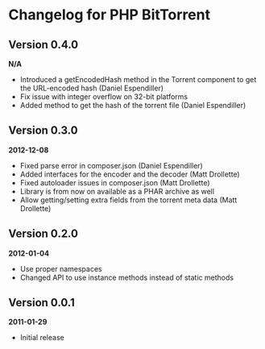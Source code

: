 Changelog for PHP BitTorrent
=====================

Version 0.4.0
-------------
__N/A__

* Introduced a getEncodedHash method in the Torrent component to get the URL-encoded hash (Daniel Espendiller)
* Fix issue with integer overflow on 32-bit platforms
* Added method to get the hash of the torrent file (Daniel Espendiller)

Version 0.3.0
-------------
__2012-12-08__

* Fixed parse error in composer.json (Daniel Espendiller)
* Added interfaces for the encoder and the decoder (Matt Drollette)
* Fixed autoloader issues in composer.json (Matt Drollette)
* Library is from now on available as a PHAR archive as well
* Allow getting/setting extra fields from the torrent meta data (Matt Drollette)

Version 0.2.0
-------------
__2012-01-04__

* Use proper namespaces
* Changed API to use instance methods instead of static methods

Version 0.0.1
-------------
__2011-01-29__

* Initial release

